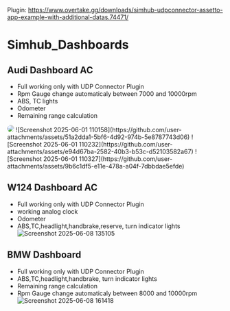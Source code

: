 Plugin: https://www.overtake.gg/downloads/simhub-udpconnector-assetto-app-example-with-additional-datas.74471/

# Simhub_Dashboards

## Audi Dashboard AC
  - Full working only with UDP Connector Plugin
  - Rpm Gauge change automaticaly between 7000 and 10000rpm
  - ABS, TC lights
  - Odometer
  - Remaining range calculation
<img src="https://github.com/user-attachments/assets/51a2dda1-5bf6-4d92-974b-" style="border-radius: 10px;" />
![Screenshot 2025-06-01 110158](https://github.com/user-attachments/assets/51a2dda1-5bf6-4d92-974b-5e8787743d06)
![Screenshot 2025-06-01 110232](https://github.com/user-attachments/assets/e94d67ba-2582-40b3-b53c-d52103582a67)
![Screenshot 2025-06-01 110327](https://github.com/user-attachments/assets/9b6c1df5-e11e-478a-a04f-7dbbdae5efde)


## W124 Dashboard AC
  - Full working only with UDP Connector Plugin
  - working analog clock
  - Odometer
  - ABS,TC,headlight,handbrake,reserve, turn indicator lights
![Screenshot 2025-06-08 135105](https://github.com/user-attachments/assets/4fc1fe87-c9cf-472e-bd61-8ddcd582af68)


## BMW Dashboard
  - Full working only with UDP Connector Plugin
  - ABS,TC,headlight,handbrake, turn indicator lights
  - Remaining range calculation
  - Rpm Gauge change automaticaly between 8000 and 10000rpm
![Screenshot 2025-06-08 161418](https://github.com/user-attachments/assets/f90d0a11-01b6-43f3-ab36-0dc198c21d7b)

